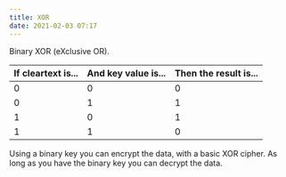 ```yaml
---
title: XOR
date: 2021-02-03 07:17
---
```

Binary XOR (eXclusive OR).

| **If cleartext is...** | **And key value is...** | **Then the result is...** |
|------------------------|-------------------------|---------------------------|
| 0                      | 0                       | 0                         |
| 0                      | 1                       | 1                         |
| 1                      | 0                       | 1                         |
| 1                      | 1                       | 0                         |

Using a binary key you can encrypt the data, with a basic XOR cipher.
As long as you have the binary key you can decrypt the data. 
